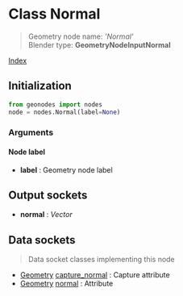
# Class Normal

> Geometry node name: _'Normal'_<br>Blender type:  **GeometryNodeInputNormal**


[Index](/docs/index.md)

## Initialization


```python
from geonodes import nodes
node = nodes.Normal(label=None)
```


### Arguments


#### Node label



- **label** : Geometry node label



## Output sockets



- **normal** : _Vector_



## Data sockets

> Data socket classes implementing this node




- [Geometry](../sockets/Geometry.md) [capture_normal](../sockets/Geometry.md#capture_normal) : Capture attribute
- [Geometry](../sockets/Geometry.md) [normal](../sockets/Geometry.md#normal) : Attribute


